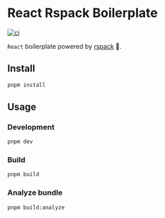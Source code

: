 # React Rspack Boilerplate

[![ci](https://github.com/tjx666/react-rspack-boilerplate/actions/workflows/ci.yml/badge.svg)](https://github.com/tjx666/react-rspack-boilerplate/actions/workflows/ci.yml)

`React` boilerplate powered by [rspack](https://github.com/web-infra-dev/rspack) 🚀.

## Install

```bash
pnpm install
```

## Usage

### Development

```bash
pnpm dev
```

### Build

```bash
pnpm build
```

### Analyze bundle

```bash
pnpm build:analyze
```

